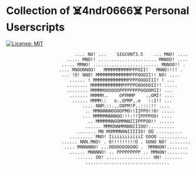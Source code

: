# Collection of ☠️4ndr0666☠️ Personal Userscripts
[![License: MIT](https://img.shields.io/badge/License-MIT-yellow.svg)](https://opensource.org/licenses/MIT)

                              .... NO! ...    SIGCONT3.5    ... MNO! ....
                           ..... MNO!! ...................... MNNOO! ....
                         ..... MMNO! ......................... MNNOO!! .
                        .... MNOONNOO!   MMMMMMMMMMPPPOII!   MNNO!!!! .
                         ... !O! NNO! MMMMMMMMMMMMMPPPOOOII!! NO! ....
                            ...... ! MMMMMMMMMMMMMPPPPOOOOIII! ! ...
                           ........ MMMMMMMMMMMMPPPPPOOOOOOII!! .....
                           ........ MMMMMOOOOOOPPPPPPPPOOOOMII! ...
                            ....... MMMMM..    OPPMMP    .,OMI! ....
                             ...... MMMM::   o.,OPMP,.o   ::I!! ...
                                 .... NNM:::.,,OOPM!P,.::::!! ....
                                  .. MMNNNNNOOOOPMO!!IIPPO!!O! .....
                                 ... MMMMMNNNNOO:!!:!!IPPPPOO! ....
                                   .. MMMMMNNOOMMNNIIIPPPOO!! ......
                                  ...... MMMONNMMNNNIIIOO!..........
                               ....... MN MOMMMNNNIIIIIO! OO ..........
                            ......... MNO! IiiiiiiiiiiiI OOOO ...........
                         ...... NNN.MNO! . O!!!!!!!!!O . OONO NO! ........
                          .... MNNNNNO! ...OOOOOOOOOOO .  MMNNON!........
                            ...... MNNNNO! .. PPPPPPPPP .. MMNON!........
                               ...... OO! ................. ON! .......
                                  ................................

